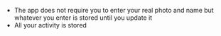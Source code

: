 - The app does not require you to enter your real photo and name but whatever you enter is stored until you update it
- All your activity is stored
